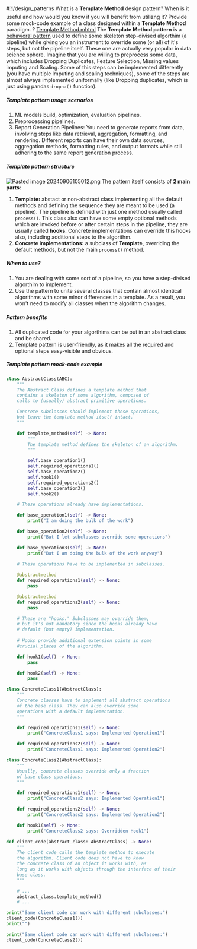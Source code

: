 #🃏/design_patterns
What is a **Template Method** design pattern? When is it useful and how would you know if you will benefit from utilizng it? Provide some mock-code example of a class designed within a **Template Method** paradigm.
?
[Template Method.mhtml](../../📁%20files/Template%20Method.mhtml)
The **Template Method pattern** is a [behavioral pattern](Behavioral%20patterns.md) used to define some skeleton step-divised algorthim (a pipeline) while giving you an instrument to override some (or all) of it's steps, but not the pipeline itself. These one are actually very popular in data science sphere. Imagine that you are willing to preprocess some data, which includes Dropping Duplicates, Feature Selection, Missing values imputing and Scaling. Some of this steps can be implemented differently (you have multiple Imputing and scaling techniques), some of the steps are almost always implemented uniformally (like Dropping duplicates, which is just using pandas `dropna()` function).
##### Template pattern usage scenarios
1. ML models build, optimization, evaluation pipelines.
1. Preprocessing pipelines.
2. Report Generation Pipelines: You need to generate reports from data, involving steps like data retrieval, aggregation, formatting, and rendering. Different reports can have their own data sources, aggregation methods, formatting rules, and output formats while still adhering to the same report generation process.
##### Template pattern structure
![Pasted image 20240906105012.png](Pasted%20image%2020240906105012.png)
The pattern itself consists of **2 main parts**:
1. **Template:** abstact or non-abstract class implementing all the default methods and defining the sequence they are meant to be used (a pipeline). The pipeline is defined with just one method usually called `process()`. This class also can have some empty optional methods which are invoked before or after certain steps in the pipeline, they are usually called **hooks**. Concrete implementations can override this hooks also, including additional steps to the algorithm.
2. **Concrete implementations:**  a subclass of **Template**, overriding the default methods, but not the main `process()` method.
##### When to use?
1. You are dealing with some sort of a pipeline, so you have a step-divised algorthim to implement.
2. Use the pattern to unite several classes that contain almost identical algorithms with some minor differences in a template. As a result, you won't need to modify all classes when the algorithm changes.
#####  Pattern benefits
1. All duplicated code for your algorthims can be put in an abstract class and be shared.
2. Template pattern is user-friendly, as it makes all the required and optional steps easy-visible and obvious.
##### Template pattern mock-code example
```python
class AbstractClass(ABC):
    """
    The Abstract Class defines a template method that 
    contains a skeleton of some algorithm, composed of 
    calls to (usually) abstract primitive operations.

    Concrete subclasses should implement these operations, 
    but leave the template method itself intact.
    """

    def template_method(self) -> None:
        """
        The template method defines the skeleton of an algorithm.
        """

        self.base_operation1()
        self.required_operations1()
        self.base_operation2()
        self.hook1()
        self.required_operations2()
        self.base_operation3()
        self.hook2()

    # These operations already have implementations.

    def base_operation1(self) -> None:
        print("I am doing the bulk of the work")

    def base_operation2(self) -> None:
        print("But I let subclasses override some operations")

    def base_operation3(self) -> None:
        print("But I am doing the bulk of the work anyway")

    # These operations have to be implemented in subclasses.
    
    @abstractmethod
    def required_operations1(self) -> None:
        pass

    @abstractmethod
    def required_operations2(self) -> None:
        pass

    # These are "hooks." Subclasses may override them, 
    # but it's not mandatory since the hooks already have
    # default (but empty) implementation. 
    
    # Hooks provide additional extension points in some 
    #crucial places of the algorithm.

    def hook1(self) -> None:
        pass

    def hook2(self) -> None:
        pass

class ConcreteClass1(AbstractClass):
    """
    Concrete classes have to implement all abstract operations
    of the base class. They can also override some 
    operations with a default implementation.
    """

    def required_operations1(self) -> None:
        print("ConcreteClass1 says: Implemented Operation1")

    def required_operations2(self) -> None:
        print("ConcreteClass1 says: Implemented Operation2")

class ConcreteClass2(AbstractClass):
    """
    Usually, concrete classes override only a fraction 
    of base class operations.
    """

    def required_operations1(self) -> None:
        print("ConcreteClass2 says: Implemented Operation1")

    def required_operations2(self) -> None:
        print("ConcreteClass2 says: Implemented Operation2")

    def hook1(self) -> None:
        print("ConcreteClass2 says: Overridden Hook1")

def client_code(abstract_class: AbstractClass) -> None:
    """
    The client code calls the template method to execute 
    the algorithm. Client code does not have to know 
    the concrete class of an object it works with, as
    long as it works with objects through the interface of their 
    base class.
    """

    # ...
    abstract_class.template_method()
    # ...

print("Same client code can work with different subclasses:")
client_code(ConcreteClass1())
print("")

print("Same client code can work with different subclasses:")
client_code(ConcreteClass2())
```
<!--SR:!2025-03-30,148,310-->